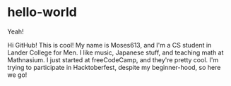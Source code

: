 # hello-world
Yeah!

Hi GitHub! This is cool! My name is Moses613, and I'm a CS student in Lander College for Men. I like music, Japanese stuff, and teaching math at Mathnasium. I just started at freeCodeCamp, and they're pretty cool. I'm trying to participate in Hacktoberfest, despite my beginner-hood, so here we go!
